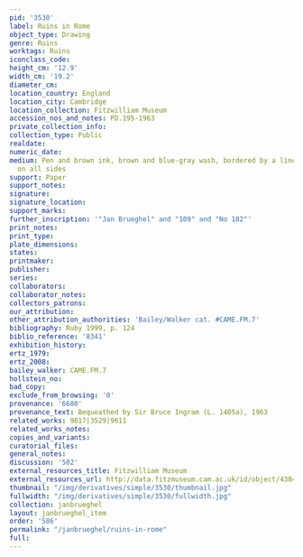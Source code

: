 ```yaml
---
pid: '3530'
label: Ruins in Rome
object_type: Drawing
genre: Ruins
worktags: Ruins
iconclass_code:
height_cm: '12.9'
width_cm: '19.2'
diameter_cm:
location_country: England
location_city: Cambridge
location_collection: Fitzwilliam Museum
accession_nos_and_notes: PD.195-1963
private_collection_info:
collection_type: Public
realdate:
numeric_date:
medium: Pen and brown ink, brown and blue-gray wash, bordered by a line of brown ink
  on all sides
support: Paper
support_notes:
signature:
signature_location:
support_marks:
further_inscription: '"Jan Brueghel" and "109" and "No 182"'
print_notes:
print_type:
plate_dimensions:
states:
printmaker:
publisher:
series:
collaborators:
collaborator_notes:
collectors_patrons:
our_attribution:
other_attribution_authorities: 'Bailey/Walker cat. #CAME.FM.7'
bibliography: Ruby 1999, p. 124
biblio_reference: '8341'
exhibition_history:
ertz_1979:
ertz_2008:
bailey_walker: CAME.FM.7
hollstein_no:
bad_copy:
exclude_from_browsing: '0'
provenance: '6680'
provenance_text: Bequeathed by Sir Bruce Ingram (L. 1405a), 1963
related_works: 9817|3529|9611
related_works_notes:
copies_and_variants:
curatorial_files:
general_notes:
discussion: '502'
external_resources_title: Fitzwilliam Museum
external_resources_url: http://data.fitzmuseum.cam.ac.uk/id/object/4384
thumbnail: "/img/derivatives/simple/3530/thumbnail.jpg"
fullwidth: "/img/derivatives/simple/3530/fullwidth.jpg"
collection: janbrueghel
layout: janbrueghel_item
order: '586'
permalink: "/janbrueghel/ruins-in-rome"
full:
---
```

